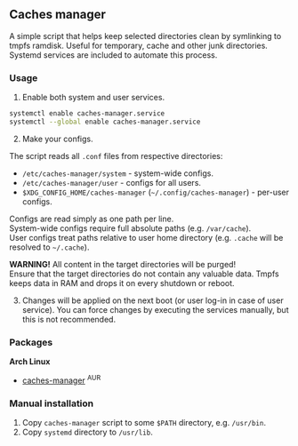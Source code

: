 ## Caches manager

A simple script that helps keep selected directories clean by symlinking to tmpfs ramdisk. Useful for temporary, cache and other junk directories.  
Systemd services are included to automate this process.  

### Usage

1. Enable both system and user services.

```sh
systemctl enable caches-manager.service
systemctl --global enable caches-manager.service
```

2. Make your configs.

The script reads all `.conf` files from respective directories:  
- `/etc/caches-manager/system` - system-wide configs.
- `/etc/caches-manager/user` - configs for all users.
- `$XDG_CONFIG_HOME/caches-manager` (`~/.config/caches-manager`) - per-user configs.

Configs are read simply as one path per line.  
System-wide configs require full absolute paths (e.g. `/var/cache`).  
User configs treat paths relative to user home directory (e.g. `.cache` will be resolved to `~/.cache`).  

**WARNING!** All content in the target directories will be purged!  
Ensure that the target directories do not contain any valuable data. Tmpfs keeps data in RAM and drops it on every shutdown or reboot.  

3. Changes will be applied on the next boot (or user log-in in case of user service). You can force changes by executing the services manually, but this is not recommended.

### Packages

**Arch Linux**
- [caches-manager](https://aur.archlinux.org/packages/caches-manager) <sup>AUR</sup>

### Manual installation

1. Copy `caches-manager` script to some `$PATH` directory, e.g. `/usr/bin`.
2. Copy `systemd` directory to `/usr/lib`.
